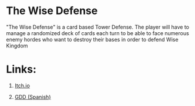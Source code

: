 # The Wise Defense
"The Wise Defense" is a card based Tower Defense. The player will have to manage a randomized deck of cards each turn to be able to face numerous enemy hordes who want to destroy their bases in order to defend Wise Kingdom

# Links:
1. [Itch.io](https://gliwisestudio.itch.io/the-wise-defense)

2. [GDD (Spanish)](https://drive.google.com/file/d/1ht_BI0MBI6YIFidAFjpBkyLkFVwbbHPX/view?usp=sharing)
